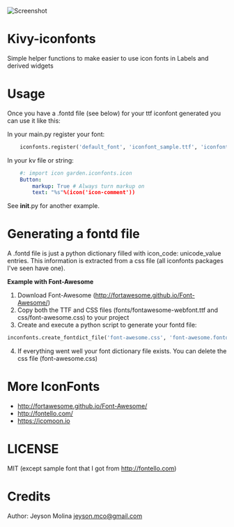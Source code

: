![Screenshot](https://github.com/jeysonmc/garden.iconfonts/blob/master/screenshot.png "Scrennshot")


Kivy-iconfonts
==============

Simple helper functions to make easier to use icon fonts in Labels and derived widgets

Usage
=====

Once you have a .fontd file (see below) for your ttf iconfont generated you can use it like this:

In your main.py register your font:
```python
    iconfonts.register('default_font', 'iconfont_sample.ttf', 'iconfont_sample.fontd')
```

In your kv file or string:
```yaml
    #: import icon garden.iconfonts.icon
    Button:
        markup: True # Always turn markup on
        text: "%s"%(icon('icon-comment'))
```
See __init__.py for another example.

Generating a fontd file
=====================

A .fontd file is just a python dictionary filled with icon_code: unicode_value entries. This information is extracted from a css file (all iconfonts packages I've seen have one).

**Example with Font-Awesome**

1. Download Font-Awesome (http://fortawesome.github.io/Font-Awesome/)
2. Copy both the TTF and CSS files (fonts/fontawesome-webfont.ttf and css/font-awesome.css) to your project
3. Create and execute a python script to generate your fontd file:
```python
inconfonts.create_fontdict_file('font-awesome.css', 'font-awesome.fontd')
```
4. If everything went well your font dictionary file exists. You can delete the css file (font-awesome.css)


More IconFonts
==============
- http://fortawesome.github.io/Font-Awesome/
- http://fontello.com/
- https://icomoon.io

LICENSE
=======

MIT (except sample font that I got from http://fontello.com)


Credits
=======

Author: Jeyson Molina <jeyson.mco@gmail.com>
